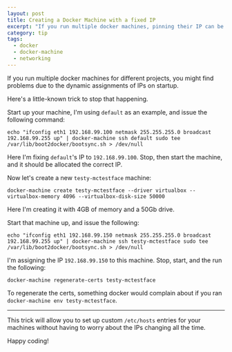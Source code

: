```yaml
---
layout: post
title: Creating a Docker Machine with a fixed IP
excerpt: "If you run multiple docker machines, pinning their IP can be a life saver!"
category: tip
tags:
  - docker
  - docker-machine
  - networking
---
```

If you run multiple docker machines for different projects, you might find problems due to the
dynamic assignments of IPs on startup.

Here's a little-known trick to stop that happening.

Start up your machine, I'm using `default` as an example, and issue the following command:

```
echo "ifconfig eth1 192.168.99.100 netmask 255.255.255.0 broadcast 192.168.99.255 up" | docker-machine ssh default sudo tee /var/lib/boot2docker/bootsync.sh > /dev/null
```

Here I'm fixing `default`'s IP to `192.168.99.100`. Stop, then start the machine, and it should be allocated
the correct IP.

Now let's create a new `testy-mctestface` machine:

```
docker-machine create testy-mctestface --driver virtualbox --virtualbox-memory 4096 --virtualbox-disk-size 50000
```

Here I'm creating it with 4GB of memory and a 50Gb drive.

Start that machine up, and issue the following:

```
echo "ifconfig eth1 192.168.99.150 netmask 255.255.255.0 broadcast 192.168.99.255 up" | docker-machine ssh testy-mctestface sudo tee /var/lib/boot2docker/bootsync.sh > /dev/null
```

I'm assigning the IP `192.168.99.150` to this machine. Stop, start, and the run the following:

```
docker-machine regenerate-certs testy-mctestface 
```

To regenerate the certs, something docker would complain about if you ran 
`docker-machine env testy-mctestface`.

***

This trick will allow you to set up custom `/etc/hosts` entries for your machines without having to 
worry about the IPs changing all the time.

Happy coding!
